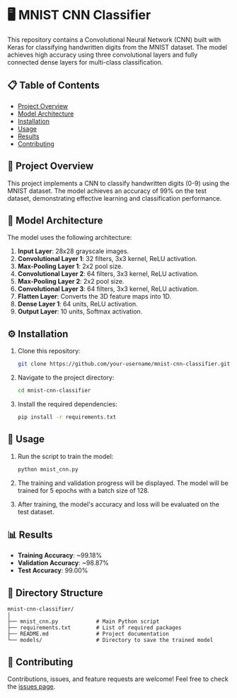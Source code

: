# 🖥️ MNIST CNN Classifier

This repository contains a Convolutional Neural Network (CNN) built with Keras for classifying handwritten digits from the MNIST dataset. The model achieves high accuracy using three convolutional layers and fully connected dense layers for multi-class classification.

## 📋 Table of Contents
- [Project Overview](#project-overview)
- [Model Architecture](#model-architecture)
- [Installation](#installation)
- [Usage](#usage)
- [Results](#results)
- [Contributing](#contributing)

## 🚀 Project Overview

This project implements a CNN to classify handwritten digits (0-9) using the MNIST dataset. The model achieves an accuracy of 99% on the test dataset, demonstrating effective learning and classification performance.

## 🧠 Model Architecture

The model uses the following architecture:

1. **Input Layer**: 28x28 grayscale images.
2. **Convolutional Layer 1**: 32 filters, 3x3 kernel, ReLU activation.
3. **Max-Pooling Layer 1**: 2x2 pool size.
4. **Convolutional Layer 2**: 64 filters, 3x3 kernel, ReLU activation.
5. **Max-Pooling Layer 2**: 2x2 pool size.
6. **Convolutional Layer 3**: 64 filters, 3x3 kernel, ReLU activation.
7. **Flatten Layer**: Converts the 3D feature maps into 1D.
8. **Dense Layer 1**: 64 units, ReLU activation.
9. **Output Layer**: 10 units, Softmax activation.

## ⚙️ Installation

1. Clone this repository:
    ```bash
    git clone https://github.com/your-username/mnist-cnn-classifier.git
    ```
2. Navigate to the project directory:
    ```bash
    cd mnist-cnn-classifier
    ```
3. Install the required dependencies:
    ```bash
    pip install -r requirements.txt
    ```

## 📝 Usage

1. Run the script to train the model:
    ```bash
    python mnist_cnn.py
    ```
2. The training and validation progress will be displayed. The model will be trained for 5 epochs with a batch size of 128.

3. After training, the model's accuracy and loss will be evaluated on the test dataset.

## 📊 Results

- **Training Accuracy**: ~99.18%
- **Validation Accuracy**: ~98.87%
- **Test Accuracy**: 99.00%

## 📂 Directory Structure

```
mnist-cnn-classifier/
│
├── mnist_cnn.py            # Main Python script
├── requirements.txt        # List of required packages
├── README.md               # Project documentation
└── models/                 # Directory to save the trained model
```

## 🤝 Contributing

Contributions, issues, and feature requests are welcome! Feel free to check the [issues page](https://github.com/Vamsi404/handwritten-digit-recognition-using-CNN/issues).
